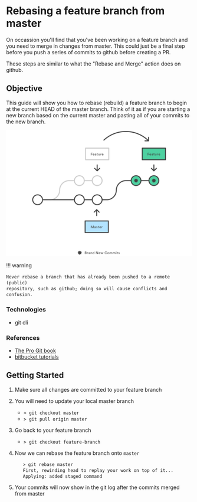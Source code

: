 # Rebasing a feature branch from master

On occassion you'll find that you've been working on a feature branch
and you need to merge in changes from master. This could just be a final
step before you push a series of commits to github before creating a PR.

These steps are similar to what the "Rebase and Merge" action does on github.

## Objective

This guide will show you how to rebase (rebuild) a feature branch to begin at
the current HEAD of the master branch. Think of it as if you are starting a new
branch based on the current master and pasting all of your commits to the new
branch.

![Rebasing a feature branch](/assets/images/git-rebase/git-rebase.svg
"rebase a branch")

!!! warning

    Never rebase a branch that has already been pushed to a remote (public)
    repository, such as github; doing so will cause conflicts and confusion.

### Technologies

- git cli

### References

- [The Pro Git book](https://git-scm.com/book/en/v2/Git-Branching-Rebasing)
- [bitbucket tutorials](https://www.atlassian.com/git/tutorials/rewriting-history/git-rebase)

## Getting Started

1. Make sure all changes are committed to your feature branch
2. You will need to update your local master branch

    - `> git checkout master`
    - `> git pull origin master`

3. Go back to your feature branch
    - `> git checkout feature-branch`
  
4. Now we can rebase the feature branch onto `master`

          > git rebase master
          First, rewinding head to replay your work on top of it...
          Applying: added staged command

5. Your commits will now show in the git log after the commits merged from
   master
